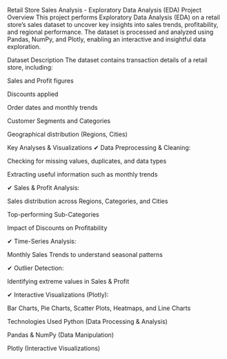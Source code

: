 Retail Store Sales Analysis - Exploratory Data Analysis (EDA)
Project Overview
This project performs Exploratory Data Analysis (EDA) on a retail store’s sales dataset to uncover key insights into sales trends, profitability, and regional performance. The dataset is processed and analyzed using Pandas, NumPy, and Plotly, enabling an interactive and insightful data exploration.

Dataset Description
The dataset contains transaction details of a retail store, including:

Sales and Profit figures

Discounts applied

Order dates and monthly trends

Customer Segments and Categories

Geographical distribution (Regions, Cities)

Key Analyses & Visualizations
✔ Data Preprocessing & Cleaning:

Checking for missing values, duplicates, and data types

Extracting useful information such as monthly trends

✔ Sales & Profit Analysis:

Sales distribution across Regions, Categories, and Cities

Top-performing Sub-Categories

Impact of Discounts on Profitability

✔ Time-Series Analysis:

Monthly Sales Trends to understand seasonal patterns

✔ Outlier Detection:

Identifying extreme values in Sales & Profit

✔ Interactive Visualizations (Plotly):

Bar Charts, Pie Charts, Scatter Plots, Heatmaps, and Line Charts

Technologies Used
Python (Data Processing & Analysis)

Pandas & NumPy (Data Manipulation)

Plotly (Interactive Visualizations)

